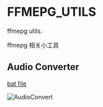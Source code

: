# FFMEPG_UTILS

ffmepg utils.

ffmepg 相关小工具

## Audio Converter

[bat file](./ffmepg_audio_converter.bat)

![AudioConvert](https://github.com/user-attachments/assets/be84a08a-42f2-4777-88ec-eda6f0456927)
